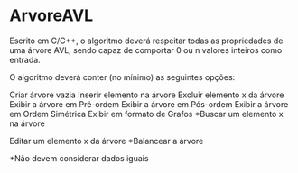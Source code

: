 # ArvoreAVL

Escrito em C/C++, o algoritmo deverá respeitar todas as propriedades de uma árvore AVL, sendo capaz de comportar 0 ou n valores inteiros como entrada.

O algoritmo deverá conter (no mínimo) as seguintes opções:

Criar árvore vazia
Inserir elemento na árvore
Excluir elemento x da árvore
Exibir a árvore em Pré-ordem
Exibir a árvore em Pós-ordem
Exibir a árvore em Ordem Simétrica
Exibir em formato de Grafos
*Buscar um elemento x na árvore

Editar um elemento x da árvore
*Balancear a árvore

*Não devem considerar dados iguais


